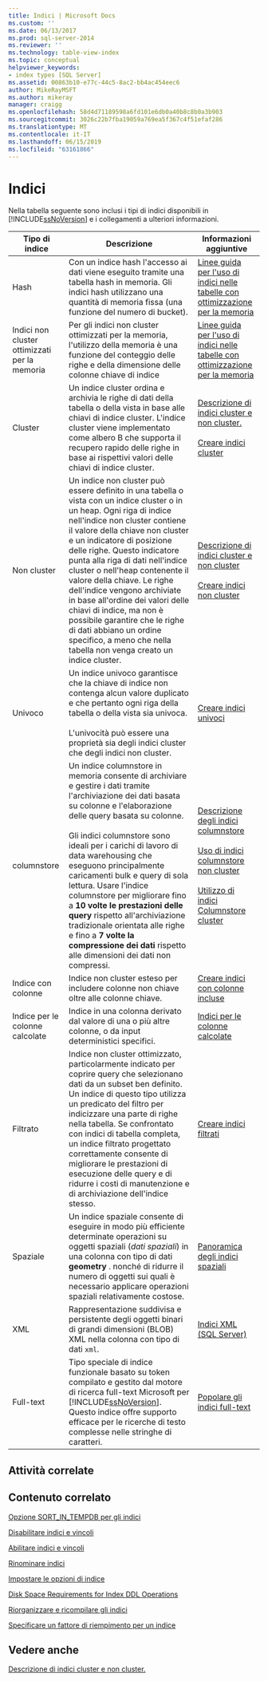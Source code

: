```yaml
---
title: Indici | Microsoft Docs
ms.custom: ''
ms.date: 06/13/2017
ms.prod: sql-server-2014
ms.reviewer: ''
ms.technology: table-view-index
ms.topic: conceptual
helpviewer_keywords:
- index types [SQL Server]
ms.assetid: 00863b10-e77c-44c5-8ac2-bb4ac454eec6
author: MikeRayMSFT
ms.author: mikeray
manager: craigg
ms.openlocfilehash: 58d4d71189598a6fd101e6db0a40b8c8b0a3b903
ms.sourcegitcommit: 3026c22b7fba19059a769ea5f367c4f51efaf286
ms.translationtype: MT
ms.contentlocale: it-IT
ms.lasthandoff: 06/15/2019
ms.locfileid: "63161866"
---
```

# <a name="indexes"></a>Indici
  Nella tabella seguente sono inclusi i tipi di indici disponibili in [!INCLUDE[ssNoVersion](../../includes/ssnoversion-md.md)] e i collegamenti a ulteriori informazioni.  
  
|Tipo di indice|Descrizione|Informazioni aggiuntive|  
|----------------|-----------------|----------------------------|  
|Hash|Con un indice hash l'accesso ai dati viene eseguito tramite una tabella hash in memoria. Gli indici hash utilizzano una quantità di memoria fissa (una funzione del numero di bucket).|[Linee guida per l'uso di indici nelle tabelle con ottimizzazione per la memoria](../in-memory-oltp/memory-optimized-tables.md)|  
|Indici non cluster ottimizzati per la memoria|Per gli indici non cluster ottimizzati per la memoria, l'utilizzo della memoria è una funzione del conteggio delle righe e della dimensione delle colonne chiave di indice|[Linee guida per l'uso di indici nelle tabelle con ottimizzazione per la memoria](../in-memory-oltp/memory-optimized-tables.md)|  
|Cluster|Un indice cluster ordina e archivia le righe di dati della tabella o della vista in base alle chiavi di indice cluster. L'indice cluster viene implementato come albero B che supporta il recupero rapido delle righe in base ai rispettivi valori delle chiavi di indice cluster.|[Descrizione di indici cluster e non cluster.](clustered-and-nonclustered-indexes-described.md)<br /><br /> [Creare indici cluster](create-clustered-indexes.md)|  
|Non cluster|Un indice non cluster può essere definito in una tabella o vista con un indice cluster o in un heap. Ogni riga di indice nell'indice non cluster contiene il valore della chiave non cluster e un indicatore di posizione delle righe. Questo indicatore punta alla riga di dati nell'indice cluster o nell'heap contenente il valore della chiave. Le righe dell'indice vengono archiviate in base all'ordine dei valori delle chiavi di indice, ma non è possibile garantire che le righe di dati abbiano un ordine specifico, a meno che nella tabella non venga creato un indice cluster.|[Descrizione di indici cluster e non cluster](clustered-and-nonclustered-indexes-described.md)<br /><br /> [Creare indici non cluster](create-nonclustered-indexes.md)|  
|Univoco|Un indice univoco garantisce che la chiave di indice non contenga alcun valore duplicato e che pertanto ogni riga della tabella o della vista sia univoca.<br /><br /> L'univocità può essere una proprietà sia degli indici cluster che degli indici non cluster.|[Creare indici univoci](create-unique-indexes.md)|  
|columnstore|Un indice columnstore in memoria consente di archiviare e gestire i dati tramite l'archiviazione dei dati basata su colonne e l'elaborazione delle query basata su colonne.<br /><br /> Gli indici columnstore sono ideali per i carichi di lavoro di data warehousing che eseguono principalmente caricamenti bulk e query di sola lettura. Usare l'indice columnstore per migliorare fino a **10 volte le prestazioni delle query** rispetto all'archiviazione tradizionale orientata alle righe e fino a **7 volte la compressione dei dati** rispetto alle dimensioni dei dati non compressi.|[Descrizione degli indici columnstore](columnstore-indexes-described.md)<br /><br /> [Uso di indici columnstore non cluster](../../database-engine/using-nonclustered-columnstore-indexes.md)<br /><br /> [Utilizzo di indici Columnstore cluster](../../database-engine/using-clustered-columnstore-indexes.md)|  
|Indice con colonne|Indice non cluster esteso per includere colonne non chiave oltre alle colonne chiave.|[Creare indici con colonne incluse](create-indexes-with-included-columns.md)|  
|Indice per le colonne calcolate|Indice in una colonna derivato dal valore di una o più altre colonne, o da input deterministici specifici.|[Indici per le colonne calcolate](indexes-on-computed-columns.md)|  
|Filtrato|Indice non cluster ottimizzato, particolarmente indicato per coprire query che selezionano dati da un subset ben definito. Un indice di questo tipo utilizza un predicato del filtro per indicizzare una parte di righe nella tabella. Se confrontato con indici di tabella completa, un indice filtrato progettato correttamente consente di migliorare le prestazioni di esecuzione delle query e di ridurre i costi di manutenzione e di archiviazione dell'indice stesso.|[Creare indici filtrati](create-filtered-indexes.md)|  
|Spaziale|Un indice spaziale consente di eseguire in modo più efficiente determinate operazioni su oggetti spaziali (*dati spaziali*) in una colonna con tipo di dati **geometry** . nonché di ridurre il numero di oggetti sui quali è necessario applicare operazioni spaziali relativamente costose.|[Panoramica degli indici spaziali](../spatial/spatial-indexes-overview.md)|  
|XML|Rappresentazione suddivisa e persistente degli oggetti binari di grandi dimensioni (BLOB) XML nella colonna con tipo di dati `xml`.|[Indici XML &#40;SQL Server&#41;](../xml/xml-indexes-sql-server.md)|  
|Full-text|Tipo speciale di indice funzionale basato su token compilato e gestito dal motore di ricerca full-text Microsoft per [!INCLUDE[ssNoVersion](../../includes/ssnoversion-md.md)]. Questo indice offre supporto efficace per le ricerche di testo complesse nelle stringhe di caratteri.|[Popolare gli indici full-text](../search/populate-full-text-indexes.md)|  
  
## <a name="related-tasks"></a>Attività correlate  
  
## <a name="related-content"></a>Contenuto correlato  
 [Opzione SORT_IN_TEMPDB per gli indici](sort-in-tempdb-option-for-indexes.md)  
  
 [Disabilitare indici e vincoli](disable-indexes-and-constraints.md)  
  
 [Abilitare indici e vincoli](enable-indexes-and-constraints.md)  
  
 [Rinominare indici](rename-indexes.md)  
  
 [Impostare le opzioni di indice](set-index-options.md)  
  
 [Disk Space Requirements for Index DDL Operations](disk-space-requirements-for-index-ddl-operations.md)  
  
 [Riorganizzare e ricompilare gli indici](reorganize-and-rebuild-indexes.md)  
  
 [Specificare un fattore di riempimento per un indice](specify-fill-factor-for-an-index.md)  
  
## <a name="see-also"></a>Vedere anche  
 [Descrizione di indici cluster e non cluster.](clustered-and-nonclustered-indexes-described.md)  
  
  
